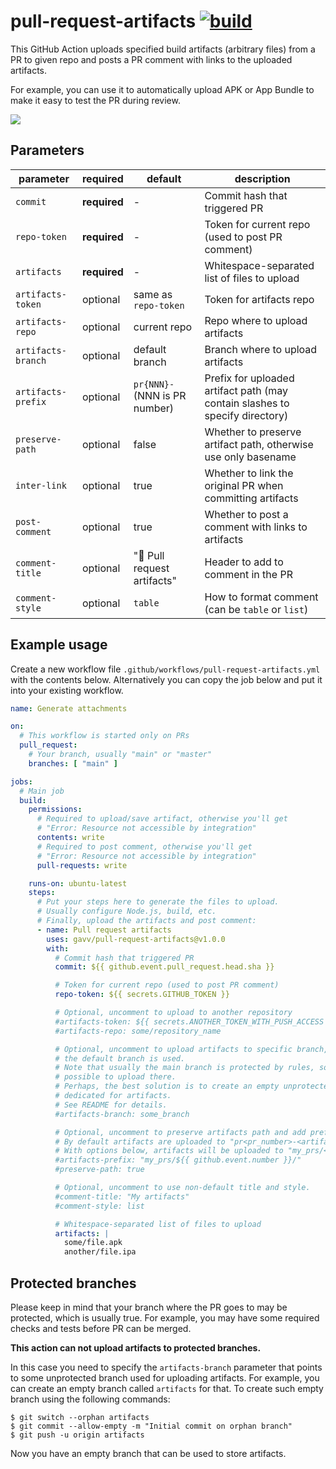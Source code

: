 # pull-request-artifacts [![build](https://github.com/gavv/pull-request-artifacts/actions/workflows/build.yml/badge.svg)](https://github.com/gavv/pull-request-artifacts/actions/workflows/build.yml)

This GitHub Action uploads specified build artifacts (arbitrary files) from a PR to given repo and posts a PR comment with links to the uploaded artifacts.

For example, you can use it to automatically upload APK or App Bundle to make it easy to test the PR during review.

![](screenshot.png)

## Parameters

| parameter          | required     | default                       | description                                      |
| ---------          | --------     | -------                       | -----------                                      |
| `commit`           | **required** | -                             | Commit hash that triggered PR                    |
| `repo-token`       | **required** | -                             | Token for current repo (used to post PR comment) |
| `artifacts`        | **required** | -                             | Whitespace-separated list of files to upload     |
| `artifacts-token`  | optional     | same as `repo-token`          | Token for artifacts repo                         |
| `artifacts-repo`   | optional     | current repo                  | Repo where to upload artifacts                   |
| `artifacts-branch` | optional     | default branch                | Branch where to upload artifacts                 |
| `artifacts-prefix` | optional     | `pr{NNN}-` (NNN is PR number) | Prefix for uploaded artifact path (may contain slashes to specify directory) |
| `preserve-path`    | optional     | false                         | Whether to preserve artifact path, otherwise use only basename               |
| `inter-link`       | optional     | true                          | Whether to link the original PR when committing artifacts |
| `post-comment`     | optional     | true                          | Whether to post a comment with links to artifacts         |
| `comment-title`    | optional     | "🤖 Pull request artifacts"   | Header to add to comment in the PR                        |
| `comment-style`    | optional     | `table`                       | How to format comment (can be `table` or `list`)          |

## Example usage

Create a new workflow file `.github/workflows/pull-request-artifacts.yml` with the
contents below. Alternatively you can copy the job below and put it into your
existing workflow.

```yaml
name: Generate attachments

on:
  # This workflow is started only on PRs
  pull_request:
    # Your branch, usually "main" or "master"
    branches: [ "main" ]

jobs:
  # Main job
  build:
    permissions:
      # Required to upload/save artifact, otherwise you'll get
      # "Error: Resource not accessible by integration"
      contents: write
      # Required to post comment, otherwise you'll get
      # "Error: Resource not accessible by integration"
      pull-requests: write

    runs-on: ubuntu-latest
    steps:
      # Put your steps here to generate the files to upload.
      # Usually configure Node.js, build, etc.
      # Finally, upload the artifacts and post comment:
      - name: Pull request artifacts
        uses: gavv/pull-request-artifacts@v1.0.0
        with:
          # Commit hash that triggered PR
          commit: ${{ github.event.pull_request.head.sha }}

          # Token for current repo (used to post PR comment)
          repo-token: ${{ secrets.GITHUB_TOKEN }}

          # Optional, uncomment to upload to another repository
          #artifacts-token: ${{ secrets.ANOTHER_TOKEN_WITH_PUSH_ACCESS }}
          #artifacts-repo: some/repository_name

          # Optional, uncomment to upload artifacts to specific branch, otherwise
          # the default branch is used.
          # Note that usually the main branch is protected by rules, so it's not
          # possible to upload there.
          # Perhaps, the best solution is to create an empty unprotected branch
          # dedicated for artifacts.
          # See README for details.
          #artifacts-branch: some_branch

          # Optional, uncomment to preserve artifacts path and add prefix.
          # By default artifacts are uploaded to "pr<pr_number>-<artifact_basename>".
          # With options below, artifacts will be uploaded to "my_prs/<pr_number>/<artifact_path>".
          #artifacts-prefix: "my_prs/${{ github.event.number }}/"
          #preserve-path: true

          # Optional, uncomment to use non-default title and style.
          #comment-title: "My artifacts"
          #comment-style: list

          # Whitespace-separated list of files to upload
          artifacts: |
            some/file.apk
            another/file.ipa
```

## Protected branches

Please keep in mind that your branch where the PR goes to may be protected, which is usually true. For example, you may have some required checks and tests before PR can be merged.

**This action can not upload artifacts to protected branches.**

In this case you need to specify the `artifacts-branch` parameter that points to some unprotected branch
used for uploading artifacts. For example, you can create an empty branch called `artifacts` for that.
To create such empty branch using the following commands:

```console
$ git switch --orphan artifacts
$ git commit --allow-empty -m "Initial commit on orphan branch"
$ git push -u origin artifacts
```

Now you have an empty branch that can be used to store artifacts.
